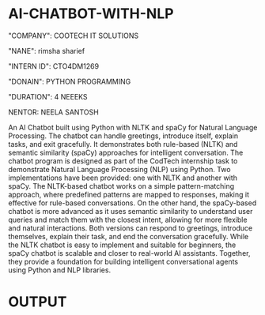 # AI-CHATBOT-WITH-NLP

"COMPANY": COOTECH IT SOLUTIONS

"NANE": rimsha sharief

"INTERN ID": CTO4DM1269

"DONAIN": PYTHON PROGRAMMING

"DURATION": 4 NEEEKS

NENTOR: NEELA SANTOSH

An AI Chatbot built using Python with NLTK and spaCy for Natural Language Processing. The chatbot can handle greetings, introduce itself, explain tasks, and exit gracefully. It demonstrates both rule-based (NLTK) and semantic similarity (spaCy) approaches for intelligent conversation. The chatbot program is designed as part of the CodTech internship task to demonstrate Natural Language Processing (NLP) using Python. Two implementations have been provided: one with NLTK and another with spaCy. The NLTK-based chatbot works on a simple pattern-matching approach, where predefined patterns are mapped to responses, making it effective for rule-based conversations. On the other hand, the spaCy-based chatbot is more advanced as it uses semantic similarity to understand user queries and match them with the closest intent, allowing for more flexible and natural interactions. Both versions can respond to greetings, introduce themselves, explain their task, and end the conversation gracefully. While the NLTK chatbot is easy to implement and suitable for beginners, the spaCy chatbot is scalable and closer to real-world AI assistants. Together, they provide a foundation for building intelligent conversational agents using Python and NLP libraries.

# OUTPUT


